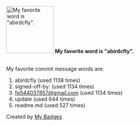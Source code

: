 <img src="https://github.com/my-badges/my-badges/blob/master/src/all-badges/favorite-word/favorite-word.png?raw=true" alt="My favorite word is &quot;abirdcfly&quot;." title="My favorite word is &quot;abirdcfly&quot;." width="128">
<strong>My favorite word is &quot;abirdcfly&quot;.</strong>
<br><br>

My favorite commit message words are:

1. abirdcfly (used 1138 times)
2. signed-off-by: (used 1134 times)
3. <fp544037857@gmail.com> (used 1134 times)
4. update (used 644 times)
5. readme.md (used 527 times)


Created by <a href="https://github.com/my-badges/my-badges">My Badges</a>